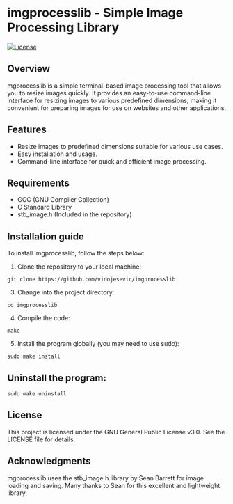# imgprocesslib - Simple Image Processing Library
<span style="color:#blue">[![License](https://img.shields.io/badge/license-GPL--3.0-blue.svg)](https://github.com/vidojesevic/imgprocesslib/blob/main/LICENSE)</span>

## Overview 
mgprocesslib is a simple terminal-based image processing tool that allows you to resize images quickly. It provides an easy-to-use command-line interface for resizing images to various predefined dimensions, making it convenient for preparing images for use on websites and other applications.

## Features
- Resize images to predefined dimensions suitable for various use cases.<br />
- Easy installation and usage.<br />
- Command-line interface for quick and efficient image processing.<br />

## Requirements
- GCC (GNU Compiler Collection)
- C Standard Library
- stb_image.h (Included in the repository)<br />

## Installation guide
To install imgprocesslib, follow the steps below: 
1. Clone the repository to your local machine:<br />
```
git clone https://github.com/vidojesevic/imgprocesslib
```
3. Change into the project directory:<br />
```
cd imgprocesslib
```
4. Compile the code:<br />
```
make
```
5. Install the program globally (you may need to use sudo):<br />
```
sudo make install
```
## Uninstall the program:
```
sudo make uninstall
```
## License
This project is licensed under the GNU General Public License v3.0. See the LICENSE file for details.
## Acknowledgments
mgprocesslib uses the stb_image.h library by Sean Barrett for image loading and saving. Many thanks to Sean for this excellent and lightweight library.

